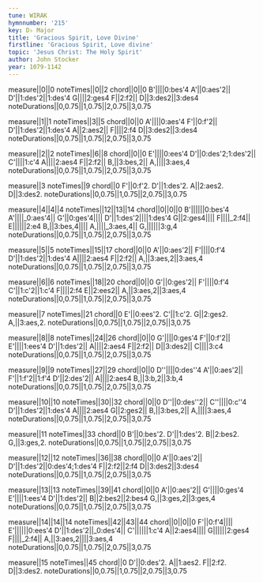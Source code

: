 ```yaml
---
tune: WIRAK
hymnnumber: '215'
key: D♭ Major
title: 'Gracious Spirit, Love Divine'
firstline: 'Gracious Spirit, Love divine'
topic: 'Jesus Christ: The Holy Spirit'
author: John Stocker
year: 1079-1142
---
```

measure||0||0
noteTimes||0||2
chord||0||0
B'||||0:bes'4
A'||0:aes'2||
D'||1:des'2||1:des'4
G||||2:ges4
F||2:f2||
D||3:des2||3:des4
noteDurations||0,0.75||1,0.75||2,0.75||3,0.75

measure||1||1
noteTimes||3||5
chord||0||0
A'||||0:aes'4
F'||0:f'2||
D'||1:des'2||1:des'4
A||2:aes2||
F||||2:f4
D||3:des2||3:des4
noteDurations||0,0.75||1,0.75||2,0.75||3,0.75

measure||2||2
noteTimes||6||8
chord||0||0
E'||||0:ees'4
D'||0:des'2;1:des'2||
C'||||1:c'4
A||||2:aes4
F||2:f2||
B,||3:bes,2||
A,||||3:aes,4
noteDurations||0,0.75||1,0.75||2,0.75||3,0.75

measure||3
noteTimes||9
chord||0
F'||0:f'2.
D'||1:des'2.
A||2:aes2.
D||3:des2.
noteDurations||0,0.75||1,0.75||2,0.75||3,0.75

measure||4||4||4
noteTimes||12||13||14
chord||0||0||0
B'||||||0:bes'4
A'||||_0:aes'4||
G'||0:ges'4||||
D'||1:des'2||||1:des'4
G||2:ges4||||
F||||_2:f4||
E||||||2:e4
B,||3:bes,4||||
A,||||_3:aes,4||
G,||||||3:g,4
noteDurations||0,0.75||1,0.75||2,0.75||3,0.75

measure||5||5
noteTimes||15||17
chord||0||0
A'||0:aes'2||
F'||||0:f'4
D'||1:des'2||1:des'4
A||||2:aes4
F||2:f2||
A,||3:aes,2||3:aes,4
noteDurations||0,0.75||1,0.75||2,0.75||3,0.75

measure||6||6
noteTimes||18||20
chord||0||0
G'||0:ges'2||
F'||||0:f'4
C'||1:c'2||1:c'4
F||||2:f4
E||2:ees2||
A,||3:aes,2||3:aes,4
noteDurations||0,0.75||1,0.75||2,0.75||3,0.75

measure||7
noteTimes||21
chord||0
E'||0:ees'2.
C'||1:c'2.
G||2:ges2.
A,||3:aes,2.
noteDurations||0,0.75||1,0.75||2,0.75||3,0.75

measure||8||8
noteTimes||24||26
chord||0||0
G'||||0:ges'4
F'||0:f'2||
E'||||1:ees'4
D'||1:des'2||
A||||2:aes4
F||2:f2||
D||3:des2||
C||||3:c4
noteDurations||0,0.75||1,0.75||2,0.75||3,0.75

measure||9||9
noteTimes||27||29
chord||0||0
D''||||0:des''4
A'||0:aes'2||
F'||1:f'2||1:f'4
D'||2:des'2||
A||||2:aes4
B,||3:b,2||3:b,4
noteDurations||0,0.75||1,0.75||2,0.75||3,0.75

measure||10||10
noteTimes||30||32
chord||0||0
D''||0:des''2||
C''||||0:c''4
D'||1:des'2||1:des'4
A||||2:aes4
G||2:ges2||
B,||3:bes,2||
A,||||3:aes,4
noteDurations||0,0.75||1,0.75||2,0.75||3,0.75

measure||11
noteTimes||33
chord||0
B'||0:bes'2.
D'||1:des'2.
B||2:bes2.
G,||3:ges,2.
noteDurations||0,0.75||1,0.75||2,0.75||3,0.75

measure||12||12
noteTimes||36||38
chord||0||0
A'||0:aes'2||
D'||1:des'2||0:des'4;1:des'4
F||2:f2||2:f4
D||3:des2||3:des4
noteDurations||0,0.75||1,0.75||2,0.75||3,0.75

measure||13||13
noteTimes||39||41
chord||0||0
A'||0:aes'2||
G'||||0:ges'4
E'||||1:ees'4
D'||1:des'2||
B||2:bes2||2:bes4
G,||3:ges,2||3:ges,4
noteDurations||0,0.75||1,0.75||2,0.75||3,0.75

measure||14||14||14
noteTimes||42||43||44
chord||0||0||0
F'||0:f'4||||
E'||||||0:ees'4
D'||1:des'2||_0:des'4||
C'||||||1:c'4
A||2:aes4||||
G||||||2:ges4
F||||_2:f4||
A,||3:aes,2||||3:aes,4
noteDurations||0,0.75||1,0.75||2,0.75||3,0.75

measure||15
noteTimes||45
chord||0
D'||0:des'2.
A||1:aes2.
F||2:f2.
D||3:des2.
noteDurations||0,0.75||1,0.75||2,0.75||3,0.75

